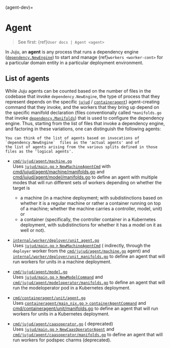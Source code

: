 (agent-dev)=
# Agent
> See first: {ref}`User docs | Agent <agent>`

In Juju, an **agent** is any process that runs a dependency engine ([`dependency.NewEngine`](#newengine)) to start and manage {ref}`workers <worker-cont>` for a particular domain
entity in a particular deployment environment.

## List of agents



While Juju agents can be counted based on the number of files in the codebase that invoke `dependency.NewEngine`, the
type of process that they represent depends on the specific [`jujud`](https://github.com/juju/juju/blob/3.6/cmd/jujud/doc.go) / [
`containeragent`](https://github.com/juju/juju/blob/3.6/cmd/containeragent))
agent-creating command that they invoke, and the workers that they bring up depend on the specific manifold
declaration (files conventionally called `*manifolds.go` that invoke [`dependency.Manifolds`](#manifolds))
that is used to configure the dependency engine. Thus, starting from the list of files that invoke a dependency engine,
and factoring in these variations, one can distinguish the following agents:

```{note}
You can think of the list of agents based on invocations of `dependency.NewEngine`  files as the 'actual agents' and of
the list of agents arising from the various splits defined in those files as the 'logical agents'.
```

<!-- TODO: There is a lot of relative link to possible outdated version of code. Maybe we should review it to make it more
relative to the code (and maybe move it into some doc.go or go documentation anyway -->

- [`cmd/jujud/agent/machine.go`](https://github.com/juju/juju/blob/3.6/cmd/jujud/agent/machine.go) <br>
  Uses [`jujud/main.go` >
  `NewMachineAgentCmd`](https://github.com/juju/juju/blob/3.6/cmd/jujud/main.go)
  with [cmd/jujud/agent/machine/manifolds.go](https://github.com/juju/juju/blob/3.6/cmd/jujud/agent/machine/manifolds.go)
  and [cmd/jujud/agent/model/manifolds.go](https://github.com/juju/juju/blob/3.6/cmd/jujud/agent/model/manifolds.go)
  to define an agent with multiple modes that will run different sets of workers depending on whether the target is
    - a machine (in a machine deployment; with subdistinctions based on whether it is a regular machine or rather a
      container running on top of a machine; whether the machine carries a controller, model, unit) or
    - a container (specifically, the controller container in a Kubernetes deployment, with subdistinctions for whether
      it has a model on it as well or not).

- [`internal/worker/deployer/unit_agent.go`](https://github.com/juju/juju/blob/3.6/internal/worker/deployer/unit_agent.go) <br>
  Uses [`jujud/main.go` >
  `NewMachineAgentCmd`](https://github.com/juju/juju/blob/3.6/cmd/jujud/main.go) (
  indirectly, through the `deployer` worker from
  the [`cmd/jujud/agent/machine.go`](https://github.com/juju/juju/blob/3.6/cmd/jujud/agent/machine.go)
  agent)
  and [`internal/worker/deployer/unit_manifolds.go`](https://github.com/juju/juju/blob/3.6/internal/worker/deployer/unit_manifolds.go)
  to define an agent that will run workers for units in a machine deployment.


- [`cmd/jujud/agent/model.go`](https://github.com/juju/juju/blob/3.6/cmd/jujud/agent/model.go) <br>
  Uses [`jujud/main.go` >
  `NewModelCommand`](https://github.com/juju/juju/blob/3.6/cmd/jujud/main.go)
  and [`cmd/jujud/agent/modeloperator/manifolds.go`](https://github.com/juju/juju/blob/3.6/cmd/jujud/agent/modeloperator/manifolds.go)
  to define an agent that will run the modeloperator pod in a Kubernetes deployment.

- [`cmd/containeragent/unit/agent.go`](https://github.com/juju/juju/blob/3.6/cmd/containeragent/unit/agent.go) <br>
  Uses [`containeragent/main_nix.go` >
  `containerAgentCommand`](https://github.com/juju/juju/blob/3.6/cmd/containeragent/main_nix.go)
  and [cmd/containeragent/unit/manifolds.go](https://github.com/juju/juju/blob/3.6/cmd/containeragent/unit/manifolds.go)
  to define an agent that will run workers for units in a Kubernetes deployment.

- [`cmd/jujud/agent/caasoperator.go`](https://github.com/juju/juju/blob/3.6/cmd/jujud/agent/caasoperator.go)  (
  deprecated)  <br>
  Uses [`jujud/main.go` >
  `NewCaasOperatorAgent`](https://github.com/juju/juju/blob/3.6/cmd/jujud/main.go)
  and [`cmd/jujud/agent/caasoperator/manifolds.go`](https://github.com/juju/juju/blob/3.6/cmd/jujud/agent/caasoperator/manifolds.go)
  to define an agent that will run workers for podspec charms (deprecated).